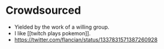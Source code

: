 # Crowdsourced

- Yielded by the work of a willing group.
- I like [[twitch plays pokemon]].
- https://twitter.com/flancian/status/1337831571387260928



